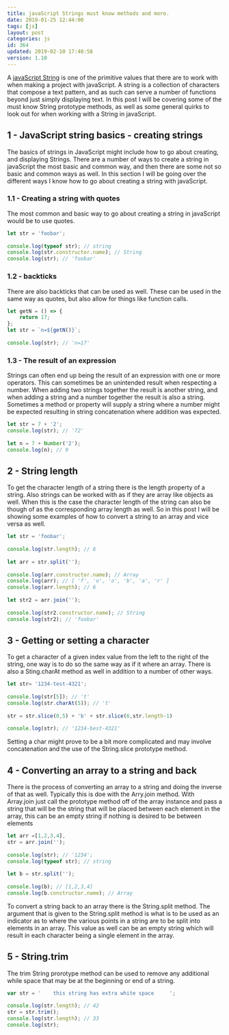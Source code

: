 ```yaml
---
title: javaScript Strings must know methods and more.
date: 2019-01-25 12:44:00
tags: [js]
layout: post
categories: js
id: 364
updated: 2019-02-10 17:40:58
version: 1.10
---
```


A [javaScript String](https://developer.mozilla.org/en-US/docs/Web/JavaScript/Reference/Global_Objects/String) is one of the primitive values that there are to work with when making a project with javaScript. A string is a collection of characters that compose a text pattern, and as such can serve a number of functions beyond just simply displaying text. In this post I will be covering some of the must know String prototype methods, as well as some general quirks to look out for when working with a String in javaScript.

<!-- more -->


## 1 - JavaScript string basics - creating strings

The basics of strings in JavaScript might include how to go about creating, and displaying Strings. There are a number of ways to create a string in javaScript the most basic and common way, and then there are some not so basic and common ways as well. In this section I will be going over the different ways I know how to go about creating a string with javaScript.

### 1.1 - Creating a string with quotes

The most common and basic way to go about creating a string in javaScript would be to use quotes.

```js
let str = 'foobar';
 
console.log(typeof str); // string
console.log(str.constructor.name); // String
console.log(str); // 'foobar'
```

### 1.2 - backticks

There are also backticks that can be used as well. These can be used in the same way as quotes, but also allow for things like function calls.

```js
let getN = () => {
    return 17;
};
let str = `n=${getN()}`;
 
console.log(str); // 'n=17'
```

### 1.3 - The result of an expression

Strings can often end up being the result of an expression with one or more operators. This can sometimes be an unintended result when respecting a number. When adding two strings together the result is another string, and when adding a string and a number together the result is also a string. Sometimes a method or property will supply a string where a number might be expected resulting in string concatenation where addition was expected. 

```js
let str = 7 + '2';
console.log(str); // '72'
 
let n = 7 + Number('2');
console.log(n); // 9
```

## 2 - String length

To get the character length of a string there is the length property of a string. Also strings can be worked with as if they are array like objects as well. When this is the case the character length of the string can also be though of as the corresponding array length as well. So in this post I will be showing some examples of how to convert a string to an array and vice versa as well.

```js
let str = 'foobar';
 
console.log(str.length); // 6
 
let arr = str.split('');
 
console.log(arr.constructor.name); // Array
console.log(arr); // [ 'f', 'o', 'o', 'b', 'a', 'r' ]
console.log(arr.length); // 6
 
let str2 = arr.join('');
 
console.log(str2.constructor.name); // String
console.log(str2); // 'foobar'
```

## 3 - Getting or setting a character

To get a character of a given index value from the left to the right of the string, one way is to do so the same way as if it where an array. There is also a Sting.charAt method as well in addition to a number of other ways.

```js
let str= '1234-test-4321';
 
console.log(str[5]); // 't'
console.log(str.charAt(5)); // 't'
 
str = str.slice(0,5) + 'b' + str.slice(6,str.length-1)
 
console.log(str); // '1234-best-4321'
```

Setting a char might prove to be a bit more complicated and may involve concatenation and the use of the String.slice prototype method.

## 4 - Converting an array to a string and back

There is the process of converting an array to a string and doing the inverse of that as well. Typically this is doe with the Arry.join method. With Array.join just call the prototype method off of the array instance and pass a string that will be the string that will be placed between each element in the array, this can be an empty string if nothing is desired to be between elements

```js
let arr =[1,2,3,4],
str = arr.join('');
 
console.log(str); // '1234';
console.log(typeof str); // string
 
let b = str.split('');
 
console.log(b); // [1,2,3,4]
console.log(b.constructor.name); // Array
```

To convert a string back to an array there is the String.split method. The argument that is given to the String.split method is what is to be used as an indicator as to where the various points in a string are to be split into elements in an array. This value as well can be an empty string which will result in each character being a single element in the array.

## 5 - String.trim

The trim String prorotype method can be used to remove any additional while space that may be at the beginning or end of a string.

```js
var str = '    this string has extra white space     ';
 
console.log(str.length); // 42
str = str.trim();
console.log(str.length); // 33
console.log(str);
```